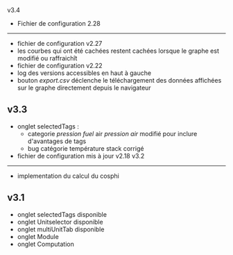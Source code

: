 v3.4
- Fichier de configuration 2.28
----
- fichier de configuration v2.27
- les courbes qui ont été cachées restent cachées lorsque le graphe est modifié ou raffraichît
- fichier de configuration v2.22
- log des versions accessibles en haut à gauche
- bouton *export.csv* déclenche le téléchargement des données affichées sur le graphe directement depuis le navigateur  

v3.3
----
- onglet selectedTags :
  - categorie *pression fuel* air *pression air*  modifié pour inclure d'avantages de tags
  - bug catégorie température stack corrigé  
- fichier de configuration mis à jour v2.18
v3.2
----
- implementation du calcul du cosphi

v3.1
----
- onglet selectedTags disponible
- onglet Unitselector disponible
- onglet multiUnitTab disponible
- onglet Module
- onglet Computation
